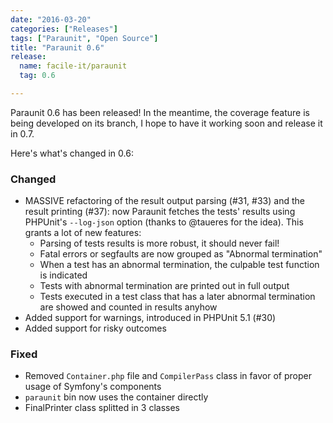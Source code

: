 ```yaml
---
date: "2016-03-20"
categories: ["Releases"]
tags: ["Paraunit", "Open Source"]
title: "Paraunit 0.6"
release:
  name: facile-it/paraunit
  tag: 0.6

---
```


Paraunit 0.6 has been released! In the meantime, the coverage feature is being developed on its branch, I hope to have
it working soon and release it in 0.7.
<!--more-->

Here's what's changed in 0.6:

### Changed

* MASSIVE refactoring of the result output parsing (#31, #33) and the result printing (#37): now Paraunit fetches the 
  tests' results using PHPUnit's `--log-json` option (thanks to @taueres for the idea).
  This grants a lot of new features:
  * Parsing of tests results is more robust, it should never fail!
  * Fatal errors or segfaults are now grouped as "Abnormal termination"
  * When a test has an abnormal termination, the culpable test function is indicated
  * Tests with abnormal termination are printed out in full output
  * Tests executed in a test class that has a later abnormal termination are showed and counted in results anyhow
* Added support for warnings, introduced in PHPUnit 5.1 (#30)
* Added support for risky outcomes

### Fixed

* Removed `Container.php` file and `CompilerPass` class in favor of proper usage of Symfony's components
* `paraunit` bin now uses the container directly
* FinalPrinter class splitted in 3 classes 
